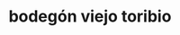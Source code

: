 ---
title: "bodegón viejo toribio"
url: /puerto-la-cruz/bodegon-viejo-toribio/
shop: Spirituosen
---
